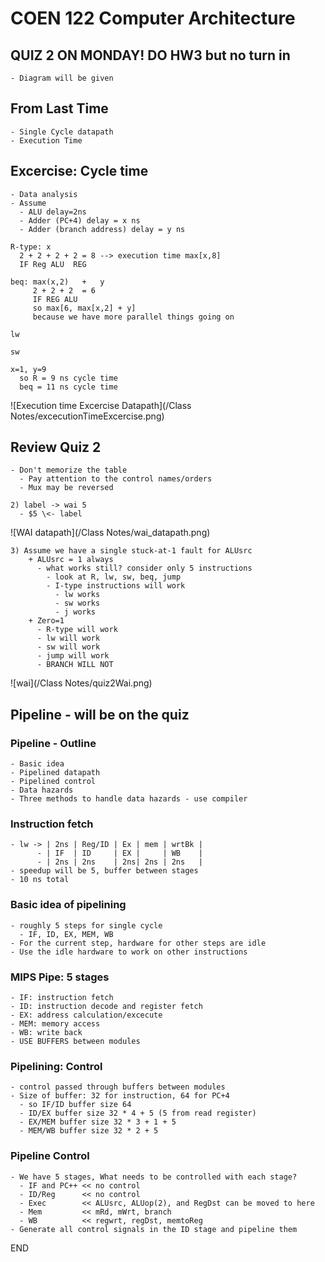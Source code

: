 # COEN 122 Computer Architecture

## QUIZ 2 ON MONDAY! DO HW3 but no turn in

    - Diagram will be given

## From Last Time

    - Single Cycle datapath
    - Execution Time

## Excercise: Cycle time

    - Data analysis
    - Assume
      - ALU delay=2ns
      - Adder (PC+4) delay = x ns
      - Adder (branch address) delay = y ns

    R-type: x
      2 + 2 + 2 + 2 = 8 --> execution time max[x,8]
      IF Reg ALU  REG

    beq: max(x,2)   +   y
         2 + 2 + 2  = 6
         IF REG ALU
         so max[6, max[x,2] + y]
         because we have more parallel things going on

    lw

    sw

    x=1, y=9
      so R = 9 ns cycle time
      beq = 11 ns cycle time

![Execution time Excercise Datapath](/Class Notes/excecutionTimeExcercise.png)

## Review Quiz 2

    - Don't memorize the table
      - Pay attention to the control names/orders
      - Mux may be reversed

    2) label -> wai 5
      - $5 \<- label

![WAI datapath](/Class Notes/wai_datapath.png)

    3) Assume we have a single stuck-at-1 fault for ALUsrc
        + ALUsrc = 1 always
          - what works still? consider only 5 instructions
            - look at R, lw, sw, beq, jump
            - I-type instructions will work
              - lw works
              - sw works
              - j works
        + Zero=1
          - R-type will work
          - lw will work
          - sw will work
          - jump will work
          - BRANCH WILL NOT

![wai](/Class Notes/quiz2Wai.png)

## Pipeline - will be on the quiz

### Pipeline - Outline

    - Basic idea
    - Pipelined datapath
    - Pipelined control
    - Data hazards
    - Three methods to handle data hazards - use compiler

### Instruction fetch

    - lw -> | 2ns | Reg/ID | Ex | mem | wrtBk |
          - | IF  | ID     | EX |     | WB    |
          - | 2ns | 2ns    | 2ns| 2ns | 2ns   |
    - speedup will be 5, buffer between stages
    - 10 ns total

### Basic idea of pipelining

    - roughly 5 steps for single cycle
      - IF, ID, EX, MEM, WB
    - For the current step, hardware for other steps are idle
    - Use the idle hardware to work on other instructions

### MIPS Pipe: 5 stages

    - IF: instruction fetch
    - ID: instruction decode and register fetch
    - EX: address calculation/excecute
    - MEM: memory access
    - WB: write back
    - USE BUFFERS between modules

### Pipelining: Control

    - control passed through buffers between modules
    - Size of buffer: 32 for instruction, 64 for PC+4
      - so IF/ID buffer size 64
      - ID/EX buffer size 32 * 4 + 5 (5 from read register)
      - EX/MEM buffer size 32 * 3 + 1 + 5
      - MEM/WB buffer size 32 * 2 + 5

### Pipeline Control

    - We have 5 stages, What needs to be controlled with each stage?
      - IF and PC++ << no control
      - ID/Reg      << no control
      - Exec        << ALUsrc, ALUop(2), and RegDst can be moved to here
      - Mem         << mRd, mWrt, branch
      - WB          << regwrt, regDst, memtoReg
    - Generate all control signals in the ID stage and pipeline them

END
